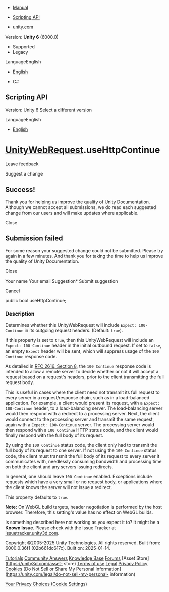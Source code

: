[ ]()

  * [Manual](../Manual/index.html)
  * [Scripting API](../ScriptReference/index.html)

  * [unity.com](https://unity.com/)

Version: **Unity 6** (6000.0)

  * Supported
  * Legacy

LanguageEnglish

  * [English]()

  * C#

[ ](https://docs.unity3d.com)

## Scripting API

Version: Unity 6 Select a different version

LanguageEnglish

  * [English]()

#  [UnityWebRequest](Networking.UnityWebRequest.html).useHttpContinue

Leave feedback

Suggest a change

## Success!

Thank you for helping us improve the quality of Unity Documentation. Although
we cannot accept all submissions, we do read each suggested change from our
users and will make updates where applicable.

Close

## Submission failed

For some reason your suggested change could not be submitted. Please <a>try
again</a> in a few minutes. And thank you for taking the time to help us
improve the quality of Unity Documentation.

Close

Your name Your email Suggestion* Submit suggestion

Cancel

[ ]()

public bool useHttpContinue;

### Description

Determines whether this UnityWebRequest will include `Expect: 100-Continue` in
its outgoing request headers. (Default: `true`).

If this property is set to `true`, then this UnityWebRequest will include an
`Expect: 100-Continue` header in the initial outbound request. If set to
`false`, an empty `Expect` header will be sent, which will suppress usage of
the `100 Continue` response code.  
  
As detailed in [RFC 2616, Section
8](https://www.w3.org/Protocols/rfc2616/rfc2616-sec8.html), the `100 Continue`
response code is intended to allow a remote server to decide whether or not it
will accept a request based on a request's headers, prior to the client
transmitting the full request body.  
  
This is useful in cases where the client need not transmit its full request to
every server in a request/response chain, such as in a load-balanced
application. For example, a client would present its request, with a `Expect:
100-Continue` header, to a load-balancing server. The load-balancing server
would then respond with a redirect to a processing server. Next, the client
would connect to the processing server and transmit the same request, again
with a `Expect: 100-Continue` server. The processing server would then respond
with a `100 Continue` HTTP status code, and the client would finally respond
with the full body of its request.  
  
By using the `100 Continue` status code, the client only had to transmit the
full body of its request to one server. If not using the `100 Continue` status
code, the client must transmit the full body of its request to every server it
communicates with, needlessly consuming bandwidth and processing time on both
the client and any servers issuing redirects.  
  
In general, one should leave `100 Continue` enabled. Exceptions include
requests which have a very small or no request body, or applications where the
client knows the server will not issue a redirect.  
  
This property defaults to `true`.  
  
**Note:** On WebGL build targets, header negotiation is performed by the host
browser. Therefore, this setting's value has no effect on WebGL builds.

Is something described here not working as you expect it to? It might be a
**Known Issue**. Please check with the Issue Tracker at
[issuetracker.unity3d.com](https://issuetracker.unity3d.com).

Copyright ©2005-2025 Unity Technologies. All rights reserved. Built from:
6000.0.36f1 (02b661dc617c). Built on: 2025-01-14.

[Tutorials](https://unity3d.com/learn) [Community
Answers](https://answers.unity3d.com) [Knowledge
Base](https://support.unity3d.com/hc/en-us)
[Forums](https://forum.unity3d.com) [Asset Store](https://unity3d.com/asset-
store) [Terms of use](https://docs.unity3d.com/Manual/TermsOfUse.html)
[Legal](https://unity.com/legal) [Privacy
Policy](https://unity.com/legal/privacy-policy)
[Cookies](https://unity.com/legal/cookie-policy) [Do Not Sell or Share My
Personal Information](https://unity.com/legal/do-not-sell-my-personal-
information)

[Your Privacy Choices (Cookie Settings)](javascript:void\(0\);)

